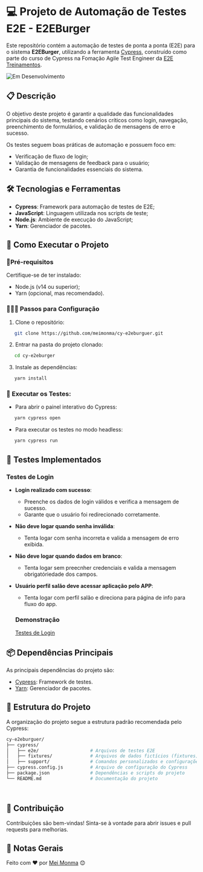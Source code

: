 # 💻 Projeto de Automação de Testes E2E - E2EBurger

Este repositório contém a automação de testes de ponta a ponta (E2E) para o sistema **E2EBurger**, utilizando a ferramenta [Cypress](https://www.cypress.io/), construído como parte do curso de Cypress na Fomação Agile Test Engineer da [E2E Treinamentos](https://e2etreinamentos.com.br/formacao-agile-test-engineer/).

![Em Desenvolvimento](https://img.shields.io/badge/Status-Em_Desenvolvimento-yellow)

## 📋 Descrição

O objetivo deste projeto é garantir a qualidade das funcionalidades principais do sistema, testando cenários críticos como login, navegação, preenchimento de formulários, e validação de mensagens de erro e sucesso.

Os testes seguem boas práticas de automação e possuem foco em:

- Verificação de fluxo de login;
- Validação de mensagens de feedback para o usuário;
- Garantia de funcionalidades essenciais do sistema.

## 🛠️ Tecnologias e Ferramentas

- **Cypress**: Framework para automação de testes de E2E;
- **JavaScript**: Linguagem utilizada nos scripts de teste;
- **Node.js**: Ambiente de execução do JavaScript;
- **Yarn**: Gerenciador de pacotes.


## 🚀 Como Executar o Projeto

###  📌Pré-requisitos

Certifique-se de ter instalado:

- Node.js (v14 ou superior);
- Yarn (opcional, mas recomendado).

### 👨🏻‍💻 Passos para Configuração

 1. Clone o repositório:
 ```bash
	git clone https://github.com/meimonma/cy-e2eburguer.git
```
 2. Entrar na pasta do projeto clonado:
 ```bash
	cd cy-e2eburger
```
3. Instale as dependências:
 ```bash
	yarn install
```

### 🤖 Executar os Testes:

-  Para abrir o painel interativo do Cypress:
 ```bash
	yarn cypress open
```

-  Para executar os testes no modo headless:
 ```bash
	yarn cypress run
```


## 🧪 Testes Implementados

### Testes de Login

-   **Login realizado com sucesso**:
	-  Preenche os dados de login válidos e verifica a mensagem de sucesso.
	-  Garante que o usuário foi redirecionado corretamente.
        
-   **Não deve logar quando senha inválida**:    
	-  Tenta logar com senha incorreta e valida a mensagem de erro exibida.
      
-   **Não deve logar quando dados em branco**:
	 - Tenta logar sem preecnher credenciais e valida a mensagem obrigatóriedade dos campos.

-   **Usuário perfil salão deve acessar aplicação pelo APP**:
	 -  Tenta logar com perfil salão e direciona para página de info para fluxo do app.    
			  
    
      ### Demonstração 
    [Testes de Login](https://github.com/user-attachments/assets/dac43839-449b-4eba-8686-5072e1d718dc)
    
    

## 📦 Dependências Principais

As principais dependências do projeto são:

-   [Cypress](https://www.cypress.io/): Framework de testes.
-   [Yarn](https://yarnpkg.com/): Gerenciador de pacotes.



##  📂 Estrutura do Projeto

A organização do projeto segue a estrutura padrão recomendada pelo Cypress:

 ```bash
cy-e2eburguer/
├── cypress/
│   ├── e2e/                   # Arquivos de testes E2E
│   ├── fixtures/              # Arquivos de dados fictícios (fixtures)
│   ├── support/               # Comandos personalizados e configurações adicionais
├── cypress.config.js          # Arquivo de configuração do Cypress
├── package.json               # Dependências e scripts do projeto
└── README.md                  # Documentação do projeto

	
```



##  🚀 Contribuição

Contribuições são bem-vindas! Sinta-se à vontade para abrir issues e pull requests para melhorias.

## 📌 Notas Gerais
Feito com ❤️ por [Mei Monma](https://github.com/meimonma) 😊





